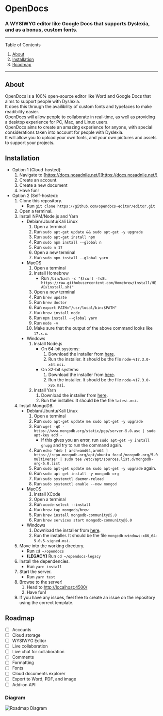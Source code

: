 # OpenDocs
### A WYSIWYG editor like Google Docs that supports Dyslexia, and as a bonus, custom fonts.

---------
Table of Contents
1. [About](#about)
2. [Installation](#installation)
3. [Roadmap](#roadmap)
---------

## About
OpenDocs is a 100% open-source editor like Word and Google Docs that aims to support people with Dyslexia.\
It does this through the availibility of custom fonts and typefaces to make readibility easier.\
OpenDocs will allow people to collaborate in real-time, as well as providing a desktop experience for PC, Mac, and Linux users.\
OpenDocs aims to create an amazing experience for anyone, with special considerations taken into account for people with Dyslexia.\
It will allow you to upload your own fonts, and your own pictures and assets to support your projects.

## Installation
- Option 1 (Cloud-hosted):
    1. Navigate to [https://docs.nosadnile.net/](https://docs.nosadnile.net/)
    2. Create an account.
    3. Create a new document
    4. Have fun!
- Option 2 (Self-hosted):
    1. Clone this repository.
        - Run `git clone https://github.com/opendocs-editor/editor.git`
    2. Open a terminal.
    3. Install NPM/Node.js and Yarn
        - Debian/Ubuntu/Kali Linux
            1. Open a terminal
            2. Run `sudo apt-get update && sudo apt-get -y upgrade`
            3. Run `sudo apt-get install npm`
            4. Run `sudo npm install --global n`
            5. Run `sudo n 17`
            6. Open a new terminal
            7. Run `sudo npm install --global yarn`
        - MacOS
            1. Open a terminal
            2. Install Homebrew
                - Run `/bin/bash -c "$(curl -fsSL https://raw.githubusercontent.com/Homebrew/install/HEAD/install.sh)"`
            3. Open a new terminal
            4. Run `brew update`
            5. Run `brew doctor`
            6. Run `export PATH="/usr/local/bin:$PATH"`
            7. Run `brew install node`
            8. Run `npm install --global yarn`
            9. Run `node -v`
            10. Make sure that the output of the above command looks like `17.x.x`.
        - Windows
            1. Install Node.js
                - On 64-bit systems:
                    1. Download the installer from [here](https://nodejs.org/dist/v17.3.0/node-v17.3.0-x64.msi).
                    2. Run the installer. It should be the file `node-v17.3.0-x64.msi`.
                - On 32-bit systems:
                    1. Download the installer from [here](https://nodejs.org/dist/v17.3.0/node-v17.3.0-x86.msi).
                    2. Run the installer. It should be the file `node-v17.3.0-x86.msi`.
            2. Install Yarn
                1. Download the installer from [here](https://classic.yarnpkg.com/latest.msi).
                2. Run the installer. It should be the file `latest.msi`.
    4. Install MongoDB.
        - Debian/Ubuntu/Kali Linux
            1. Open a terminal
            2. Run `sudo apt-get update && sudo apt-get -y upgrade`
            3. Run `wget -qO - https://www.mongodb.org/static/pgp/server-5.0.asc | sudo apt-key add -`
                - If this gives you an error, run `sudo apt-get -y install gnupg` and try to run the command again.
            4. Run `echo "deb [ arch=amd64,arm64 ] https://repo.mongodb.org/apt/ubuntu focal/mongodb-org/5.0 multiverse" | sudo tee /etc/apt/sources.list.d/mongodb-org-5.0.list`
            5. Run `sudo apt-get update && sudo apt-get -y upgrade` again.
            6. Run `sudo apt-get install -y mongodb-org`
            7. Run `sudo systemctl daemon-reload`
            8. Run `sudo systemctl enable --now mongod`
        - MacOS
            1. Install XCode
            2. Open a terminal
            3. Run `xcode-select --install`
            4. Run `brew tap mongodb/brew`
            5. Run `brew install mongodb-community@5.0`
            6. Run `brew services start mongodb-community@5.0`
        - Windows
            1. Download the installer from [here](https://fastdl.mongodb.org/windows/mongodb-windows-x86_64-5.0.5-signed.msi).
            2. Run the installer. It should be the file `mongodb-windows-x86_64-5.0.5-signed.msi`.
    5. Move into the working directory.
        - Run `cd ~/opendocs`
        - **(LEGACY)** Run `cd ~/opendocs-legacy`
    6. Install the dependencies.
        - Run `yarn install`
    7. Start the server.
        - Run `yarn test`
    8. Browse to the server!
        1. Head to [http://localhost:4500/](http://localhost:4500/)
        2. Have fun!
    9. If you have any issues, feel free to create an issue on the repository using the correct template.

## Roadmap
- [ ] Accounts
- [ ] Cloud storage
- [ ] WYSIWYG Editor
- [ ] Live collaboration
- [ ] Live chat for collaboration
- [ ] Comments
- [ ] Formatting
- [ ] Fonts
- [ ] Cloud documents explorer
- [ ] Export to Word, PDF, and image
- [ ] Add-on API
### Diagram
![Roadmap Diagram](https://cdn.nosadnile.net/opendocs/roadmap_diagram.png)
